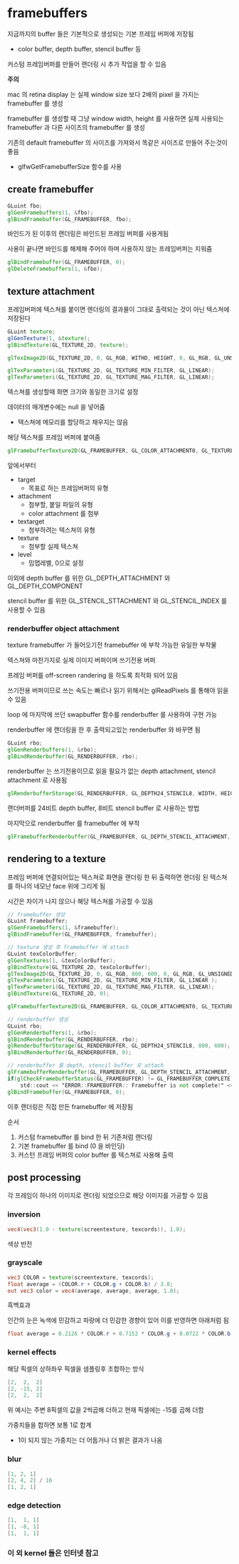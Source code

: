 # framebuffers

지금까지의 buffer 들은 기본적으로 생성되는 기본 프레임 버퍼에 저장됨

- color buffer, depth buffer, stencil buffer 등

커스텀 프레임버퍼를 만들어 랜더링 시 추가 작업을 할 수 있음

**주의**

mac 의 retina display 는 실제 window size 보다 2배의 pixel 을 가지는 framebuffer 를 생성

framebuffer 를 생성할 때 그냥 window width, height 를 사용하면 실제 사용되는 framebuffer 과 다른 사이즈의 framebuffer 를 생성

기존의 default framebuffer 의 사이즈를 가져와서 똑같은 사이즈로 만들어 주는것이 좋음

- glfwGetFramebufferSize 함수를 사용

## create framebuffer

```glsl
GLuint fbo;
glGenFramebuffers(1, &fbo);
glBindFramebuffer(GL_FRAMEBUFFER, fbo);
```

바인드가 된 이후의 랜더링은 바인드된 프레임 버퍼를 사용게됨

사용이 끝나면 바인드를 해제해 주어야 하며 사용하지 않는 프레임버퍼는 지워줌

```glsl
glBindFramebuffer(GL_FRAMEBUFFER, 0);
glDeleteFramebuffers(1, &fbo);
```

## texture attachment

프레임버퍼에 텍스쳐를 붙이면 렌더링의 결과물이 그대로 출력되는 것이 아닌 텍스쳐에 저장된다

```glsl
GLuint texture;
glGenTexture(1, &texture);
glBindTexture(GL_TEXTURE_2D, texture);

glTexImage2D(GL_TEXTURE_2D, 0, GL_RGB, WITHD, HEIGHT, 0, GL_RGB, GL_UNSIGNED_BYTE, NULL);

glTexParameteri(GL_TEXTURE_2D, GL_TEXTURE_MIN_FILTER, GL_LINEAR);
glTexParameteri(GL_TEXTURE_2D, GL_TEXTURE_MAG_FILTER, GL_LINEAR);
```

텍스쳐를 생성할때 화면 크기와 동일한 크기로 설정

데이터의 매개변수에는 null 을 넣어줌

- 텍스쳐에 메모리를 할당하고 채우지는 않음

해당 텍스쳐를 프레임 버퍼에 붙여줌

```glsl
glFramebufferTexture2D(GL_FRAMEBUFFER, GL_COLOR_ATTACHMENT0, GL_TEXTURE_2D, texture, 0);
```

앞에서부터

- target
    - 목표로 하는 프레임버퍼의 유형
- attachment
    - 첨부할, 붙일 파일의 유형
    - color attachment 를 첨부
- textarget
    - 첨부하려는 텍스쳐의 유형
- texture
    - 첨부할 실제 텍스쳐
- level
    - 밈맵레벨, 0으로 설정

이외에 depth buffer 를 위한 GL_DEPTH_ATTACHMENT 와 GL_DEPTH_COMPONENT

stencil buffer 를 위한 GL_STENCIL_STTACHMENT 와 GL_STENCIL_INDEX 를 사용할 수 있음

### renderbuffer object attachment

texture framebuffer 가 들어오기전 framebuffer 에 부착 가능한 유일한 부착물

텍스쳐와 마찬가지로 실제 이미지 버퍼이며 쓰기전용 버퍼

프레임 버퍼를 off-screen randering 을 하도록 최적화 되어 있음

쓰기전용 버퍼이므로 쓰는 속도는 빠르나 읽기 위해서는 glReadPixels 를 통해야 읽을 수 있음

loop 에 마지막에 쓰던 swapbuffer 함수를 renderbuffer 를 사용하여 구현 가능

renderbuffer 에 랜더링을 한 후 출력되고있는 renderbuffer 와 바꾸면 됨

```glsl
GLuint rbo;
glGenRenderbuffers(1, &rbo);
glBindRenderbuffer(GL_RENDERBUFFER, rbo);
```

renderbuffer 는 쓰기전용이므로 읽을 필요가 없는 depth attachment, stencil attachment 로 사용됨

```glsl
glRenderbufferStorage(GL_RENDERBUFFER, GL_DEPTH24_STENCIL8, WIDTH, HEIGHT);
```

랜더버퍼를 24비트 depth buffer, 8비트 stencil buffer 로 사용하는 방법

마지막으로 renderbuffer 를 framebuffer 에 부착

```glsl
glFramebufferRenderbuffer(GL_FRAMEBUFFER, GL_DEPTH_STENCIL_ATTACHMENT, GL_RENDERBUFFER, rbo);
```

## rendering to a texture

프레임 버퍼에 연결되어있는 텍스쳐로 화면을 랜더링 한 뒤 출력하면 랜더링 된 텍스쳐를 하나의 네모난 face 위에 그리게 됨

시간은 차이가 나지 않으나 해당 텍스쳐를 가공할 수 있음

```glsl
// framebuffer 생성
GLuint framebuffer;
glGenFramebuffers(1, &framebuffer);
glBindFramebuffer(GL_FRAMEBUFFER, framebuffer);

// texture 생성 후 framebuffer 에 attach
GLuint texColorBuffer;
glGenTextures(1, &texColorBuffer);
glBindTexture(GL_TEXTURE_2D, texColorBuffer);
glTexImage2D(GL_TEXTURE_2D, 0, GL_RGB, 800, 600, 0, GL_RGB, GL_UNSIGNED_BYTE, NULL);
glTexParameteri(GL_TEXTURE_2D, GL_TEXTURE_MIN_FILTER, GL_LINEAR );
glTexParameteri(GL_TEXTURE_2D, GL_TEXTURE_MAG_FILTER, GL_LINEAR);
glBindTexture(GL_TEXTURE_2D, 0);

glFramebufferTexture2D(GL_FRAMEBUFFER, GL_COLOR_ATTACHMENT0, GL_TEXTURE_2D, texColorBuffer, 0);

// renderbuffer 생성
GLuint rbo;
glGenRenderbuffers(1, &rbo);
glBindRenderbuffer(GL_RENDERBUFFER, rbo); 
glRenderbufferStorage(GL_RENDERBUFFER, GL_DEPTH24_STENCIL8, 800, 600);  
glBindRenderbuffer(GL_RENDERBUFFER, 0);

// renderbuffer 를 depth, stencil buffer 로 attach
glFramebufferRenderbuffer(GL_FRAMEBUFFER, GL_DEPTH_STENCIL_ATTACHMENT, GL_RENDERBUFFER, rbo);
if(glCheckFramebufferStatus(GL_FRAMEBUFFER) != GL_FRAMEBUFFER_COMPLETE)
	std::cout << "ERROR::FRAMEBUFFER:: Framebuffer is not complete!" << std::endl;
glBindFramebuffer(GL_FRAMEBUFFER, 0);
```

이후 랜더링은 직접 만든 framebuffer 에 저장됨

순서

1. 커스텀 framebuffer 를 bind 한 뒤 기존처럼 랜더링
2. 기본 framebuffer 를 bind (0 을 바인딩)
3. 커스턴 프래임 버퍼의 color buffer 를 텍스쳐로 사용해 출력

## post processing

각 프레임이 하나의 이미지로 랜더링 되었으므로 해당 이미지를 가공할 수 있음

### inversion

```glsl
vec4(vec3(1.0 - texture(screentexture, texcords)), 1.0);
```

색상 반전

### grayscale

```glsl
vec3 COLOR = texture(screentexture, texcords);
float average = (COLOR.r + COLOR.g + COLOR.b) / 3.0;
out vec3 color = vec4(average, average, average, 1.0);
```

흑백효과

인간의 눈은 녹색에 민감하고 파랑에 더 민감한 경향이 있어 이를 반영하면 아래처럼 됨

```glsl
float average = 0.2126 * COLOR.r + 0.7152 * COLOR.g + 0.0722 * COLOR.b;
```

### kernel effects

해당 픽셀의 상하좌우 픽셀을 샘플링후 조합하는 방식

```cpp
[2,  2,  2]
[2, -15, 2]
[2,  2,  2]
```

위 예시는 주변 8픽셀의 값을 2씩곱해 더하고 현재 픽셀에는 -15를 곱해 더함

가중치들을 합하면 보통 1로 합계

- 1이 되지 않는 가중치는 더 어둡거나 더 밝은 결과가 나옴

### blur

```cpp
[1, 2, 1]
[2, 4, 2] / 16
[1, 2, 1]
```

### edge detection

```cpp
[1,  1, 1]
[1, -8, 1]
[1,  1, 1]
```

### 이 외 kernel 들은 인터넷 참고